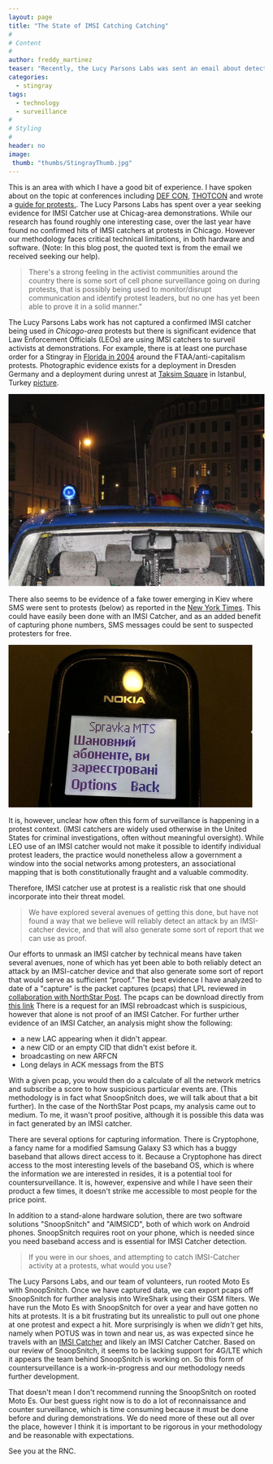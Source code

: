 ```yaml
---
layout: page
title: "The State of IMSI Catching Catching"
#
# Content
#
author: freddy_martinez
teaser: "Recently, the Lucy Parsons Labs was sent an email about detecting IMSI catchers, often called Stingrays, at protests. Our experience detecting IMSI catchers in the last year is below."
categories:
  - stingray
tags:
  - technology
  - surveillance
#
# Styling
#
header: no
image:
 thumb: "thumbs/StingrayThumb.jpg"
---
```


This is an area with which I have a good bit of experience. I have spoken about on the topic at conferences including [DEF CON](https://www.youtube.com/embed/JyTb5mJOYL), [THOTCON](https://github.com/freddymartinez9/securitytalks/tree/master/Thotcon) and wrote a [guide for protests.](https://github.com/freddymartinez9/securitytalks/blob/master/IMSICatchersForActivists.md). The Lucy Parsons Labs has spent over a year seeking evidence for IMSI Catcher use at Chicag-area demonstrations. 
While our research has found roughly one interesting case, over the last year have found no confirmed hits of IMSI catchers at protests in Chicago. However our methodology faces critical technical limitations, in both hardware and software. (Note: In this blog post, the quoted text is from the email we received seeking our help). 


> There's a strong feeling in the activist communities around the country there is some sort of cell phone surveillance going on during protests, that is possibly being used to monitor/disrupt communication and identify protest leaders, but no one has yet been able to prove it in a solid manner."

The Lucy Parsons Labs work has not captured a confirmed IMSI catcher being used _in Chicago-area_ protests but there is significant evidence that Law Enforcement Officials (LEOs) are using IMSI catchers to surveil activists at demonstrations. For example, there is at least one purchase order for a Stingray in [Florida in 2004](http://www.documentcloud.org/documents/2169898-miami-dade-police-stingray-purchase-to-target.html) around the FTAA/anti-capitalism protests. Photographic evidence exists for a deployment in Dresden Germany and a deployment during unrest at [Taksim Square](https://gitlab.com/Hounge/Android-IMSI-Catcher-Detector) in Istanbul, Turkey [picture](http://i43.tinypic.com/2i9i0kk.jpg). 

![Dresden](/images/blogimages/DresdenIMSICatcher.jpg)

There also seems to be evidence of a fake tower emerging in Kiev where SMS were sent to protests (below) as reported in the [New York Times](http://thelede.blogs.nytimes.com//2014/01/22/ominous-text-message-sent-to-protesters-in-kiev-sends-chills-around-the-internet/).  This could have easily been done with an IMSI Catcher, and as an added benefit of capturing phone numbers, SMS messages could be sent to suspected protesters for free. 

![Kiev](/images/blogimages/Kiev.jpg)

It is, however, unclear how often this form of surveillance is happening in a protest context. (IMSI catchers are widely used otherwise in the United States for criminal investigations, often without meaningful oversight). While LEO use of an IMSI catcher would not make it possible to identify individual protest leaders, the practice would nonetheless allow a government a window into the social networks among protesters, an associational mapping that is both constitutionally fraught and a valuable commodity. 

Therefore, IMSI catcher use at protest is a realistic risk that one should incorporate into their threat model. 

> We have explored several avenues of getting this done, but have not found a way that we believe will reliably detect an attack by an IMSI-catcher device, and that will also generate some sort of report that we can use as proof.

Our efforts to unmask an IMSI catcher by technical means have taken several avenues, none of which has yet been able to both reliably detect an attack by an IMSI-catcher device and that also generate some sort of report that would serve as sufficient “proof.” The best evidence I have analyzed to date of a "capture" is the packet captures (pcaps) that LPL reviewed in [collaboration with NorthStar Post](http://nstarpost.com/17486/159855/a/cellphone-surveillance-used-on-black-lives-matter-protesters-at-fourth-precinct). The pcaps can be download directly from [this link](https://s3.amazonaws.com/nstarpost-public/imsicatcher-minn/snoopsnitch_2015-11-25_21-39-25UTC.pcap) There is a request for an IMSI rebroadcast which is suspicious, however that alone is not proof of an IMSI Catcher. For further urther evidence of an IMSI Catcher, an analysis might show the following: 

 * a new LAC appearing when it didn't appear.
 * a new CID or an empty CID that didn't exist before it.
 * broadcasting on new ARFCN
 * Long delays in ACK messags from the BTS 

With a given pcap, you would then do a calculate of all the network metrics and subscribe a score to how suspicious particular events are. (This methodology is in fact what SnoopSnitch does, we will talk about that a bit further).  In the case of the NorthStar Post pcaps, my analysis came out to medium. To me, it wasn't proof positive, although it is possible this data was in fact generated by an IMSI catcher.  

There are several options for capturing information. There is Cryptophone, a fancy name for a modified Samsung Galaxy S3 which has a buggy baseband that allows direct access to it. Because a Cryptophone has direct access to the most interesting levels of the baseband OS, which is where the information we are interested in resides, it is a potential tool for countersurveillance. It is, however, expensive and while I have seen their product a few times, it doesn't strike me accessible to most people for the price point. 

In addition to a stand-alone hardware solution, there are two software solutions "SnoopSnitch" and "AIMSICD", both of which work on Android phones. SnoopSnitch requires root on your phone, which is needed since you need baseband access and is essential for IMSI Catcher detection. 

> If you were in our shoes, and attempting to catch IMSI-Catcher activity at a protests, what would you use?

The Lucy Parsons Labs, and our team of volunteers, run rooted Moto Es with SnoopSnitch. Once we have captured data, we can export pcaps off SnoopSnitch for further analysis into WireShark using their GSM filters. We have run the Moto Es with SnoopSnitch for over a year and have gotten no hits at protests. It is a bit frustrating but its unrealistic to pull out one phone at one protest and expect a hit. More surprisingly is when we _didn't_ get hits, namely when POTUS was in town and near us, as was expected since he travels with an [IMSI Catcher](https://twitter.com/csoghoian/status/613110943514374146) and likely an IMSI Catcher Catcher. Based on our review of SnoopSnitch, it seems to be lacking support for 4G/LTE which it appears the team behind SnoopSnitch is working on. So this form of countersurveillance is a work-in-progress and our methodology needs further development.

That doesn't mean I don't recommend running the SnoopSnitch on rooted Moto Es. Our best guess right now is to do a lot of reconnaissance and counter surveillance, which is time consuming because it must be done before and during demonstrations. We do need more of these out all over the place, however I think it is important to be rigorous in your methodology and be reasonable with expectations.

See you at the RNC. 
